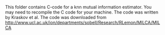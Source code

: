 This folder contains C-code for a knn mutual information estimator.
You may need to recompile the C code for your machine.
The code was written by Kraskov et al.
The code was downloaded from http://www.ucl.ac.uk/ion/departments/sobell/Research/RLemon/MILCA/MILCA
